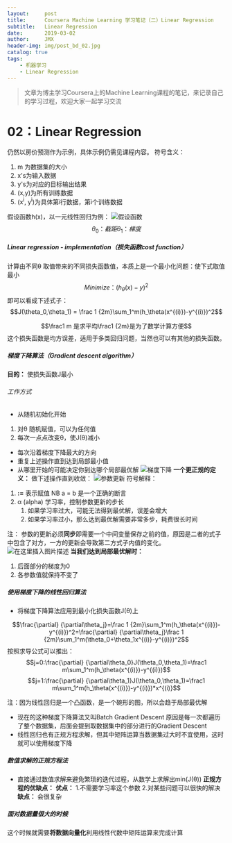 ```yaml
---
layout:     post
title:      Coursera Machine Learning 学习笔记（二）Linear Regression
subtitle:   Linear Regression
date:       2019-03-02
author:     JMX
header-img: img/post_bd_02.jpg
catalog: true
tags:
    - 机器学习
    - Linear Regression
---
```


> 文章为博主学习Coursera上的Machine Learning课程的笔记，来记录自己的学习过程，欢迎大家一起学习交流


# 02：Linear Regression

仍然以房价预测作为示例，具体示例仍需见课程内容。
符号含义：
1. m 为数据集的大小
2. x's为输入数据
3. y's为对应的目标输出结果
4. (x,y)为所有训练数据
5. (x<sup>i</sup>, y<sup>i</sup>)为具体第i行数据，第i个训练数据

假设函数h(x)，以一元线性回归为例：
![假设函数](https://img-blog.csdnimg.cn/20190302112701595.png)
$$\theta_0：截距  \theta_1：梯度$$

##### Linear regression - implementation（损失函数cost function）
计算由不同θ 取值带来的不同损失函数值，本质上是一个最小化问题：使下式取值最小
$$Minimize ：(h_\theta(x)-y)^2 $$
即可以看成下述式子：
$$J(\theta_0,\theta_1) = \frac 1 {2m}\sum_1^m(h_\theta(x^{(i)})-y^{(i)})^2$$

$$\frac1 m 是求平均\frac1 {2m}是为了数学计算方便$$
这个损失函数是均方误差，适用于多类回归问题，当然也可以有其他的损失函数。

##### 梯度下降算法（Gradient descent algorithm）
**目的：** 使损失函数J最小

###### 工作方式
- 从随机初始化开始
1. 对θ 随机赋值，可以为任何值
2. 每次一点点改变θ，使J(θ)减小
- 每次沿着梯度下降最大的方向
- 重复上述操作直到达到局部最小值
- 从哪里开始的可能决定你到达哪个局部最优解
![梯度下降](https://img-blog.csdnimg.cn/2019030217133153.png?x-oss-process=image/watermark,type_ZmFuZ3poZW5naGVpdGk,shadow_10,text_aHR0cHM6Ly9ibG9nLmNzZG4ubmV0L3FxXzQwNjc2MDMz,size_16,color_FFFFFF,t_70)
**一个更正规的定义：**
做下述操作直到收敛：
![参数更新](https://img-blog.csdnimg.cn/20190302171951356.png)
符号解释：
1. **:=** 
表示赋值
NB a = b 是一个正确的断言
2. α (alpha)
学习率，控制参数更新的步长
   1. 如果学习率过大，可能无法得到最优解，误差会增大
   2. 如果学习率过小，那么达到最优解需要非常多步，耗费很长时间

注： 参数的更新必须**同步**即需要一个中间变量保存之前的值，原因是二者的式子中包含了对方，一方的更新会导致第二方式子内值的变化。
![在这里插入图片描述](https://img-blog.csdnimg.cn/20190302173355106.png)
**当我们达到局部最优解时：**
1. 后面部分的梯度为0
2. 各参数值就保持不变了 

##### 使用梯度下降的线性回归算法

- 将梯度下降算法应用到最小化损失函数J(θ)上

$$\frac{\partial} {\partial\theta_j}=\frac 1 {2m}\sum_1^m(h_\theta(x^{(i)})-y^{(i)})^2=\frac{\partial} {\partial\theta_j}\frac 1 {2m}\sum_1^m(\theta_0+\theta_1x^{(i)}-y^{(i)})^2$$
按照求导公式可以推出：
$$j=0:\frac{\partial} {\partial\theta_0}J(\theta_0,\theta_1)=\frac1 m\sum_1^m(h_\theta(x^{(i)})-y^{(i)})$$
$$j=1:\frac{\partial} {\partial\theta_1}J(\theta_0,\theta_1)=\frac1 m\sum_1^m(h_\theta(x^{(i)})-y^{(i)})*x^{(i)}$$

注：因为线性回归是一个凸函数，是一个碗形的图，所以会趋于局部最优解

- 现在的这种梯度下降算法又叫Batch Gradient Descent 原因是每一次都遍历了整个数据集，后面会提到取数据集中的部分进行的Gradient Descent
- 线性回归也有正规方程求解，但其中矩阵运算当数据集过大时不宜使用，这时就可以使用梯度下降

##### 数值求解的正规方程法
- 直接通过数值求解来避免繁琐的迭代过程，从数学上求解出min(J(θ))
**正规方程的优缺点：**
**优点：**
1.不需要学习率这个参数
2.对某些问题可以很快的解决
**缺点：**
会很复杂

##### 面对数据量很大的时候
这个时候就需要**将数据向量化**利用线性代数中矩阵运算来完成计算
